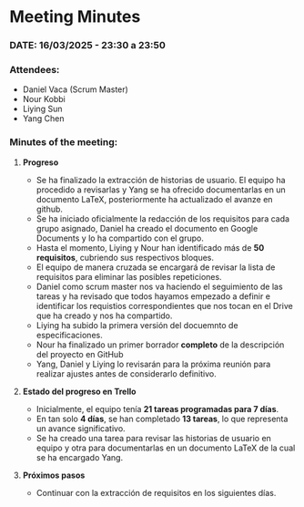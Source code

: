 # **Meeting Minutes**  

### **DATE: 16/03/2025 - 23:30 a 23:50**  

### **Attendees:**  
- Daniel Vaca (Scrum Master)  
- Nour Kobbi  
- Liying Sun  
- Yang Chen  

### **Minutes of the meeting:**  

1. **Progreso**  
   - Se ha finalizado la extracción de historias de usuario. El equipo ha procedido a revisarlas y Yang se ha ofrecido documentarlas en un documento LaTeX, posteriormente ha actualizado el avanze en github.
   - Se ha iniciado oficialmente la redacción de los requisitos para cada grupo asignado, Daniel ha creado el documento en Google Documents y lo ha compartido con el grupo.
   - Hasta el momento, Liying y Nour han identificado más de **50 requisitos**, cubriendo sus respectivos bloques.  
   - El equipo de manera cruzada se encargará de revisar la lista de requisitos para eliminar las posibles repeticiones.
   - Daniel como scrum master nos va haciendo el seguimiento de las tareas y ha revisado que todos hayamos empezado a definir e identificar los requistios correspondientes que nos tocan en el Drive que ha creado y nos ha compartido.
   - Liying ha subido la primera versión del docuemnto de especificaciones.
   - Nour ha finalizado un primer borrador **completo** de la descripción del proyecto en GitHub
   - Yang, Daniel y Liying lo revisarán para la próxima reunión para realizar ajustes antes de considerarlo definitivo. 

2. **Estado del progreso en Trello**  
   - Inicialmente, el equipo tenía **21 tareas programadas para 7 días**.  
   - En tan solo **4 días**, se han completado **13 tareas**, lo que representa un avance significativo.
   - Se ha creado una tarea para revisar las historias de usuario en equipo y otra para documentarlas en un documento LaTeX de la cual se ha encargado Yang.

5. **Próximos pasos**  
   - Continuar con la extracción de requisitos en los siguientes días.
